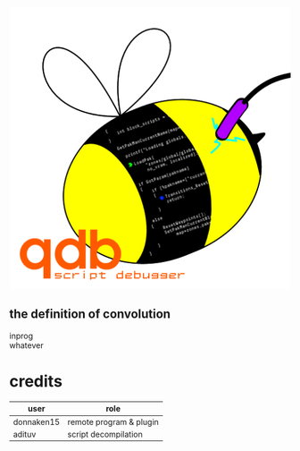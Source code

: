 ![](QDBicon.png)<br>
<h2>the definition of convolution</h2>
inprog<br>
whatever<br>

<h1>credits</h1>

|user         |role                   |
|-------------|-----------------------|
|donnaken15   |remote program & plugin|
|adituv       |script decompilation   |
